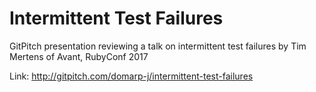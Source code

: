 # Intermittent Test Failures

GitPitch presentation reviewing a talk on intermittent test failures by Tim Mertens of Avant, RubyConf 2017

Link: http://gitpitch.com/domarp-j/intermittent-test-failures
